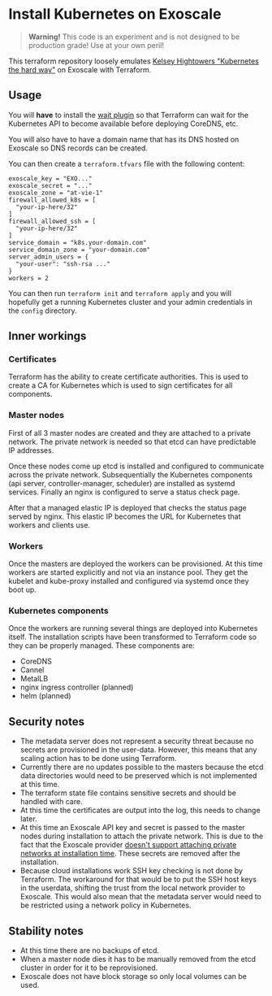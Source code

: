 # Install Kubernetes on Exoscale

> **Warning!** This code is an experiment and is not designed to be production grade! Use at your own peril!

This terraform repository loosely emulates
[Kelsey Hightowers "Kubernetes the hard way"](https://github.com/kelseyhightower/kubernetes-the-hard-way) on Exoscale
with Terraform.

## Usage

You will **have** to install the [wait plugin](https://github.com/janoszen/terraform-provider-wait) so that Terraform
can wait for the Kubernetes API to become available before deploying CoreDNS, etc.

You will also have to have a domain name that has its DNS hosted on Exoscale so DNS records can be created.

You can then create a `terraform.tfvars` file with the following content:

```
exoscale_key = "EXO..."
exoscale_secret = "..."
exoscale_zone = "at-vie-1"
firewall_allowed_k8s = [
  "your-ip-here/32"
]
firewall_allowed_ssh = [
  "your-ip-here/32"
]
service_domain = "k8s.your-domain.com"
service_domain_zone = "your-domain.com"
server_admin_users = {
  "your-user": "ssh-rsa ..."
}
workers = 2
```

You can then run `terraform init` and `terraform apply` and you will hopefully get a running Kubernetes cluster and
your admin credentials in the `config` directory.

## Inner workings

### Certificates

Terraform has the ability to create certificate authorities. This is used to create a CA for Kubernetes which is used
to sign certificates for all components.

### Master nodes

First of all 3 master nodes are created and they are attached to a private network. The private network is needed
so that etcd can have predictable IP addresses.

Once these nodes come up etcd is installed and configured to communicate across the private network. Subsequentially
the Kubernetes components (api server, controller-manager, scheduler) are installed as systemd services. Finally
an nginx is configured to serve a status check page.

After that a managed elastic IP is deployed that checks the status page served by nginx. This elastic IP becomes the
URL for Kubernetes that workers and clients use.

### Workers

Once the masters are deployed the workers can be provisioned. At this time workers are started explicitly and not via 
an instance pool. They get the kubelet and kube-proxy installed and configured via systemd once they boot up.

### Kubernetes components

Once the workers are running several things are deployed into Kubernetes itself. The installation scripts have been
transformed to Terraform code so they can be properly managed. These components are:

- CoreDNS
- Cannel
- MetalLB
- nginx ingress controller (planned)
- helm (planned)

## Security notes

- The metadata server does not represent a security threat because no secrets are provisioned in the user-data. However,
  this means that any scaling action has to be done using Terraform.
- Currently there are no updates possible to the masters because the etcd data directories would need to be preserved
  which is not implemented at this time.
- The terraform state file contains sensitive secrets and should be handled with care.
- At this time the certificates are output into the log, this needs to change later.
- At this time an Exoscale API key and secret is passed to the master nodes during installation to attach the private
  network. This is due to the fact that the Exoscale provider [doesn't support attaching private networks at
  installation time](https://github.com/terraform-providers/terraform-provider-exoscale/issues/48). These secrets
  are removed after the installation.
- Because cloud installations work SSH key checking is not done by Terraform. The workaround for that would be
  to put the SSH host keys in the userdata, shifting the trust from the local network provider to Exoscale. This would
  also mean that the metadata server would need to be restricted using a network policy in Kubernetes.

## Stability notes

- At this time there are no backups of etcd.
- When a master node dies it has to be manually removed from the etcd cluster in order for it to be reprovisioned.
- Exoscale does not have block storage so only local volumes can be used.
